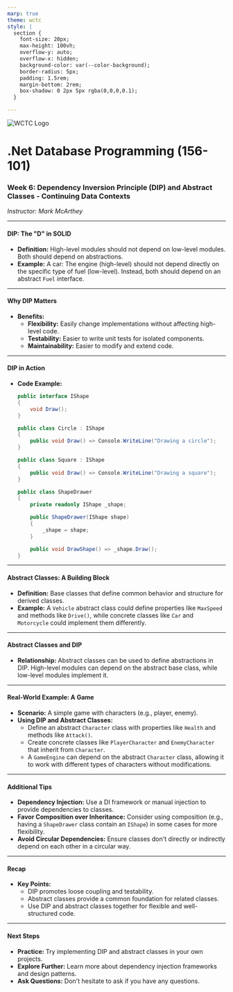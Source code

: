 ```yaml
---
marp: true
theme: wctc
style: |
  section {
    font-size: 20px;
    max-height: 100vh;
    overflow-y: auto;
    overflow-x: hidden;
    background-color: var(--color-background);
    border-radius: 5px;
    padding: 1.5rem;
    margin-bottom: 2rem;
    box-shadow: 0 2px 5px rgba(0,0,0,0.1);
  }

---
```


![WCTC Logo](https://www.wctc.edu/Files/waukesha_logo.svg)

# .Net Database Programming (156-101)
### Week 6: Dependency Inversion Principle (DIP) and Abstract Classes - Continuing Data Contexts
*Instructor: Mark McArthey*

--- 

#### DIP: The "D" in SOLID
- **Definition:** High-level modules should not depend on low-level modules. Both should depend on abstractions.
- **Example:** A car: The engine (high-level) should not depend directly on the specific type of fuel (low-level). Instead, both should depend on an abstract `Fuel` interface.

--- 

#### Why DIP Matters
* **Benefits:**
    * **Flexibility:** Easily change implementations without affecting high-level code.
    * **Testability:** Easier to write unit tests for isolated components.
    * **Maintainability:** Easier to modify and extend code.

---

#### DIP in Action
* **Code Example:**
    ```csharp
    public interface IShape
    {
        void Draw();
    }

    public class Circle : IShape
    {
        public void Draw() => Console.WriteLine("Drawing a circle");
    }

    public class Square : IShape
    {
        public void Draw() => Console.WriteLine("Drawing a square");
    }

    public class ShapeDrawer
    {
        private readonly IShape _shape;

        public ShapeDrawer(IShape shape)
        {
            _shape = shape;
        }

        public void DrawShape() => _shape.Draw();
    }
    ```

---

#### Abstract Classes: A Building Block
* **Definition:** Base classes that define common behavior and structure for derived classes.
* **Example:** A `Vehicle` abstract class could define properties like `MaxSpeed` and methods like `Drive()`, while concrete classes like `Car` and `Motorcycle` could implement them differently.

---

#### Abstract Classes and DIP
* **Relationship:** Abstract classes can be used to define abstractions in DIP. High-level modules can depend on the abstract base class, while low-level modules implement it.

---

#### Real-World Example: A Game
* **Scenario:** A simple game with characters (e.g., player, enemy).
* **Using DIP and Abstract Classes:**
    * Define an abstract `Character` class with properties like `Health` and methods like `Attack()`.
    * Create concrete classes like `PlayerCharacter` and `EnemyCharacter` that inherit from `Character`.
    * A `GameEngine` can depend on the abstract `Character` class, allowing it to work with different types of characters without modifications.

---

#### Additional Tips
* **Dependency Injection:** Use a DI framework or manual injection to provide dependencies to classes.
* **Favor Composition over Inheritance:** Consider using composition (e.g., having a `ShapeDrawer` class contain an `IShape`) in some cases for more flexibility.
* **Avoid Circular Dependencies:** Ensure classes don't directly or indirectly depend on each other in a circular way.

---

#### Recap
* **Key Points:**
    * DIP promotes loose coupling and testability.
    * Abstract classes provide a common foundation for related classes.
    * Use DIP and abstract classes together for flexible and well-structured code.

---

#### Next Steps
* **Practice:** Try implementing DIP and abstract classes in your own projects.
* **Explore Further:** Learn more about dependency injection frameworks and design patterns.
* **Ask Questions:** Don't hesitate to ask if you have any questions.

